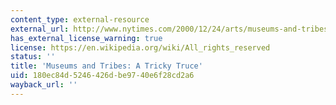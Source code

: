 ```yaml
---
content_type: external-resource
external_url: http://www.nytimes.com/2000/12/24/arts/museums-and-tribes-a-tricky-truce.html?pagewanted=all&src=pm
has_external_license_warning: true
license: https://en.wikipedia.org/wiki/All_rights_reserved
status: ''
title: 'Museums and Tribes: A Tricky Truce'
uid: 180ec84d-5246-426d-be97-40e6f28cd2a6
wayback_url: ''
---
```

